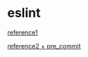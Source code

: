 # eslint
[reference1](https://ithelp.ithome.com.tw/articles/10195212)

[reference2 + pre_commit](https://larrylu.blog/improve-code-quality-using-eslint-742cf1f384f1)
